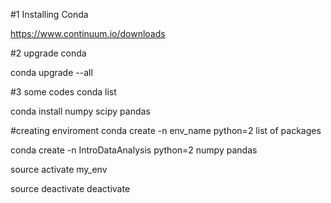 #1 Installing Conda

https://www.continuum.io/downloads

#2 upgrade conda

conda upgrade --all

#3 some codes
conda list

conda install numpy scipy pandas

#creating enviroment
conda create -n env_name python=2 list of packages

conda create -n IntroDataAnalysis python=2 numpy pandas

source activate my_env

source deactivate
deactivate

